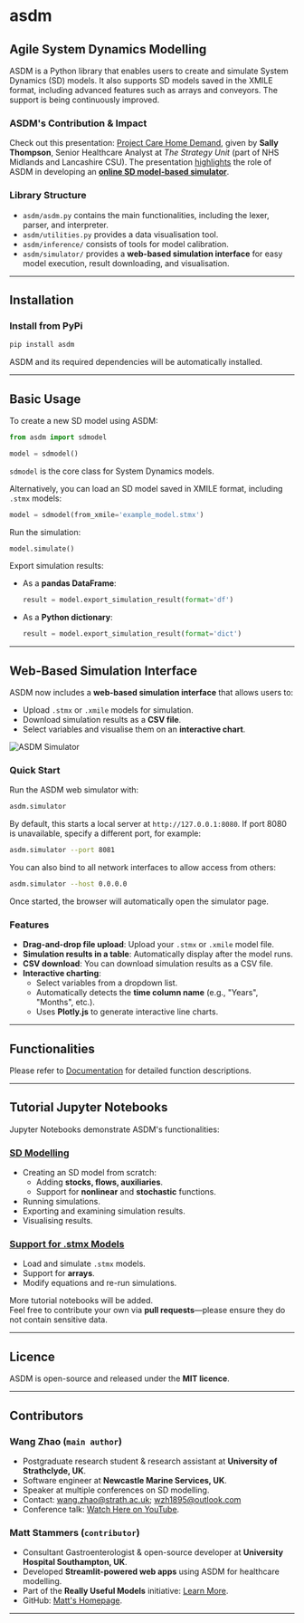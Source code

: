 # asdm

## **Agile System Dynamics Modelling**

ASDM is a Python library that enables users to create and simulate System Dynamics (SD) models. It also supports SD models saved in the XMILE format, including advanced features such as arrays and conveyors. The support is being continuously improved.

### **ASDM's Contribution & Impact**

Check out this presentation: [Project Care Home Demand](https://www.youtube.com/watch?v=tP1X38h8Ks4), given by **Sally Thompson**, Senior Healthcare Analyst at *The Strategy Unit* (part of NHS Midlands and Lancashire CSU). The presentation [highlights](https://www.youtube.com/watch?v=tP1X38h8Ks4&t=492s) the role of ASDM in developing an [**online SD model-based simulator**](https://connect.strategyunitwm.nhs.uk/care-home-demand/).


### **Library Structure**
- `asdm/asdm.py` contains the main functionalities, including the lexer, parser, and interpreter.
- `asdm/utilities.py` provides a data visualisation tool.
- `asdm/inference/` consists of tools for model calibration.
- `asdm/simulator/` provides a **web-based simulation interface** for easy model execution, result downloading, and visualisation.

---
## **Installation**
### **Install from PyPi**
```sh
pip install asdm
```
ASDM and its required dependencies will be automatically installed.

---

## **Basic Usage**
To create a new SD model using ASDM:
```python
from asdm import sdmodel

model = sdmodel()
```
`sdmodel` is the core class for System Dynamics models.

Alternatively, you can load an SD model saved in XMILE format, including `.stmx` models:
```python
model = sdmodel(from_xmile='example_model.stmx')
```

Run the simulation:
```python
model.simulate()
```

Export simulation results:
- As a **pandas DataFrame**:
  ```python
  result = model.export_simulation_result(format='df')
  ```
- As a **Python dictionary**:
  ```python
  result = model.export_simulation_result(format='dict')
  ```

---

## **Web-Based Simulation Interface**
ASDM now includes a **web-based simulation interface** that allows users to:
- Upload `.stmx` or `.xmile` models for simulation.  
- Download simulation results as a **CSV file**.  
- Select variables and visualise them on an **interactive chart**.  

![ASDM Simulator](media/asdm_simulator.png)

### **Quick Start**
Run the ASDM web simulator with:
```sh
asdm.simulator
```
By default, this starts a local server at `http://127.0.0.1:8080`. If port 8080 is unavailable, specify a different port, for example:
```sh
asdm.simulator --port 8081
```
You can also bind to all network interfaces to allow access from others:
```sh
asdm.simulator --host 0.0.0.0
```
Once started, the browser will automatically open the simulator page.

### **Features**
- **Drag-and-drop file upload**: Upload your `.stmx` or `.xmile` model file.
- **Simulation results in a table**: Automatically display after the model runs.
- **CSV download**: You can download simulation results as a CSV file.
- **Interactive charting**:
  - Select variables from a dropdown list.
  - Automatically detects the **time column name** (e.g., "Years", "Months", etc.).
  - Uses **Plotly.js** to generate interactive line charts.

---

## **Functionalities**
Please refer to [Documentation](Documentation.md) for detailed function descriptions.

---

## **Tutorial Jupyter Notebooks**
Jupyter Notebooks demonstrate ASDM's functionalities:

### **[SD Modelling](demo/Demo_SD_modelling.ipynb)**
- Creating an SD model from scratch:
  - Adding **stocks, flows, auxiliaries**.
  - Support for **nonlinear** and **stochastic** functions.
- Running simulations.
- Exporting and examining simulation results.
- Visualising results.

### **[Support for .stmx Models](demo/Demo_stmx_support.ipynb)**
- Load and simulate `.stmx` models.
- Support for **arrays**.
- Modify equations and re-run simulations.

More tutorial notebooks will be added.  
Feel free to contribute your own via **pull requests**—please ensure they do not contain sensitive data.

---

## **Licence**
ASDM is open-source and released under the **MIT licence**.

---

## **Contributors**
### **Wang Zhao** (`main author`)
- Postgraduate research student & research assistant at **University of Strathclyde, UK**.
- Software engineer at **Newcastle Marine Services, UK**.
- Speaker at multiple conferences on SD modelling.
- Contact: [wang.zhao@strath.ac.uk](mailto:wang.zhao@strath.ac.uk); [wzh1895@outlook.com](mailto:wzh1895@outlook.com)
- Conference talk: [Watch Here on YouTube](https://www.youtube.com/watch?v=I_0YpIKc3yI&t=2321s).

### **Matt Stammers** (`contributor`)
- Consultant Gastroenterologist & open-source developer at **University Hospital Southampton, UK**.
- Developed **Streamlit-powered web apps** using ASDM for healthcare modelling.
- Part of the **Really Useful Models** initiative: [Learn More](https://opendatasaveslives.org/news/2022-01-05-really-useful-models).
- GitHub: [Matt's Homepage](https://github.com/MattStammers).

---
